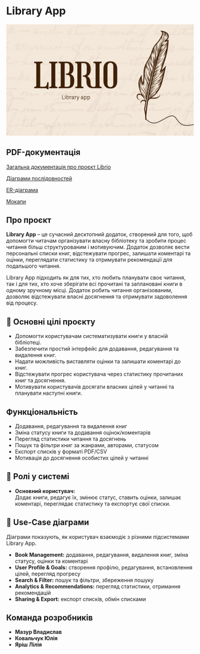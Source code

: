 # Library App

![Book Management](images/IMG_6126.PNG)

## PDF-документація

[Загальна документація про проєкт Librio](Librio.pdf)

[Діаграми послідовностей](Діаграми-послідовностей.pdf)

[ER-діаграма](ER-діаграма.pdf)

[Мокапи](Мокапи.pdf)

## Про проєкт

**Library App** – це сучасний десктопний додаток, створений для того, щоб допомогти читачам організувати власну бібліотеку та зробити процес читання більш структурованим і мотивуючим. Додаток дозволяє вести персональні списки книг, відстежувати прогрес, залишати коментарі та оцінки, переглядати статистику та отримувати рекомендації для подальшого читання.

Library App підходить як для тих, хто любить планувати своє читання, так і для тих, хто хоче зберігати всі прочитані та заплановані книги в одному зручному місці. 
Додаток робить читання організованим, дозволяє відстежувати власні досягнення та отримувати задоволення від процесу.


## 🎯 Основні цілі проєкту

- Допомогти користувачам систематизувати книги у власній бібліотеці.  
- Забезпечити простий інтерфейс для додавання, редагування та видалення книг.  
- Надати можливість виставляти оцінки та залишати коментарі до книг.  
- Відстежувати прогрес користувача через статистику прочитаних книг та досягнення.  
- Мотивувати користувачів досягати власних цілей у читанні та планувати наступні книги.  


## Функціональність

- Додавання, редагування та видалення книг
- Зміна статусу книги та додавання оцінок/коментарів
- Перегляд статистики читання та досягнень
- Пошук та фільтри книг за жанрами, авторами, статусом
- Експорт списків у форматі PDF/CSV
- Мотивація до досягнення особистих цілей у читанні


## 👤 Ролі у системі

- **Основний користувач:**  
  Додає книги, редагує їх, змінює статус, ставить оцінки, залишає коментарі, переглядає статистику та експортує свої списки.  


## 📝 Use-Case діаграми

Діаграми показують, як користувач взаємодіє з різними підсистемами Library App.  
- **Book Management:** додавання, редагування, видалення книг, зміна статусу, оцінки та коментарі  
- **User Profile & Goals:** створення профілю, редагування, встановлення цілей, перегляд прогресу  
- **Search & Filter:** пошук та фільтри, збереження пошуку  
- **Analytics & Recommendations:** перегляд статистики, отримання рекомендацій  
- **Sharing & Export:** експорт списків, обмін списками  


## Команда розробників

- **Мазур Владислав** 
- **Ковальчук Юлія** 
- **Яріш Лілія**  



